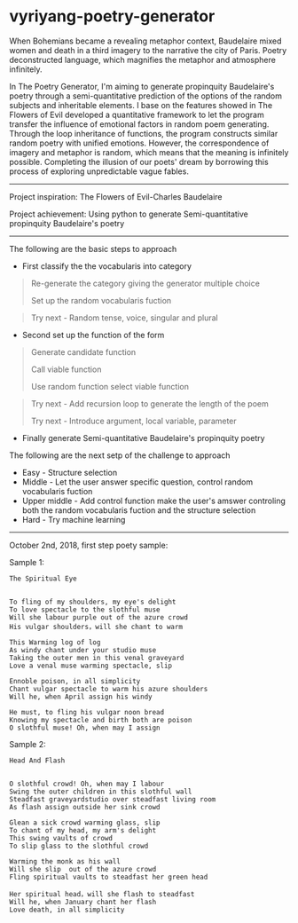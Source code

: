 # vyriyang-poetry-generator

When Bohemians became a revealing metaphor context, Baudelaire mixed women and death in a third imagery to the narrative the city of Paris. Poetry deconstructed language, which magnifies the metaphor and atmosphere infinitely.

In The Poetry Generator, I'm aiming to generate propinquity Baudelaire's poetry through a semi-quantitative prediction of the options of the random subjects and inheritable elements. I base on the features showed in The Flowers of Evil developed a quantitative framework to let the program transfer the influence of emotional factors in random poem generating. Through the loop inheritance of functions, the program constructs similar random poetry with unified emotions. However, the correspondence of imagery and metaphor is random, which means that the meaning is infinitely possible. Completing the illusion of our poets' dream by borrowing this process of exploring unpredictable vague fables.

---

Project inspiration: The Flowers of Evil-Charles Baudelaire

Project achievement: Using python to generate Semi-quantitative propinquity Baudelaire's poetry 

---

The following are the basic steps to approach
* First classify the the vocabularis into category
> Re-generate the category giving the generator multiple choice
>
> Set up the random vocabularis fuction

> Try next - Random tense, voice, singular and plural

* Second set up the function of the form
> Generate candidate function
>
> Call viable function
>
> Use random function select viable function

> Try next - Add recursion loop to generate the length of the poem
>
> Try next - Introduce argument, local variable, parameter

* Finally generate Semi-quantitative Baudelaire's propinquity poetry 




The following are the next setp of the challenge to approach
* Easy - Structure selection
* Middle - Let the user answer specific question, control random vocabularis fuction
* Upper middle - Add control function make the user's amswer controling both the random vocabularis fuction and the structure selection 
* Hard - Try machine learning

---


October 2nd, 2018, first step poety sample:

Sample 1:

    The Spiritual Eye
    
    
    To fling of my shoulders, my eye's delight  
    To love spectacle to the slothful muse    
    Will she labour purple out of the azure crowd    
    His vulgar shoulders，will she chant to warm    
        
    This Warming log of log    
    As windy chant under your studio muse  
    Taking the outer men in this venal graveyard 
    Love a venal muse warming spectacle, slip
      
    Ennoble poison, in all simplicity 
    Chant vulgar spectacle to warm his azure shoulders
    Will he, when April assign his windy
    
    He must, to fling his vulgar noon bread
    Knowing my spectacle and birth both are poison
    O slothful muse! Oh, when may I assign
    
    
Sample 2:
    
    Head And Flash
    
    
    O slothful crowd! Oh, when may I labour
    Swing the outer children in this slothful wall
    Steadfast graveyardstudio over steadfast living room
    As flash assign outside her sink crowd
    
    Glean a sick crowd warming glass, slip
    To chant of my head, my arm's delight
    This swing vaults of crowd
    To slip glass to the slothful crowd
    
    Warming the monk as his wall
    Will she slip  out of the azure crowd
    Fling spiritual vaults to steadfast her green head
    
    Her spiritual head，will she flash to steadfast
    Will he, when January chant her flash
    Love death, in all simplicity